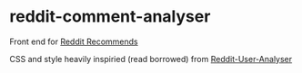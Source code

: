 # reddit-comment-analyser

Front end for [Reddit Recommends](https://github.com/jliang117/redditRecommends)

CSS and style heavily inspiried (read borrowed) from [Reddit-User-Analyser](https://github.com/atomiks/reddit-user-analyser)

